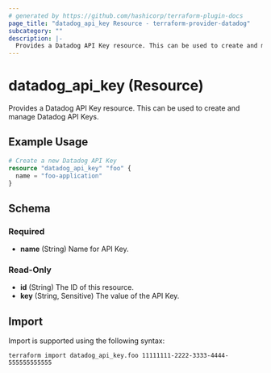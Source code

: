 ```yaml
---
# generated by https://github.com/hashicorp/terraform-plugin-docs
page_title: "datadog_api_key Resource - terraform-provider-datadog"
subcategory: ""
description: |-
  Provides a Datadog API Key resource. This can be used to create and manage Datadog API Keys.
---
```


# datadog_api_key (Resource)

Provides a Datadog API Key resource. This can be used to create and manage Datadog API Keys.

## Example Usage

```terraform
# Create a new Datadog API Key
resource "datadog_api_key" "foo" {
  name = "foo-application"
}
```

<!-- schema generated by tfplugindocs -->
## Schema

### Required

- **name** (String) Name for API Key.

### Read-Only

- **id** (String) The ID of this resource.
- **key** (String, Sensitive) The value of the API Key.

## Import

Import is supported using the following syntax:

```shell
terraform import datadog_api_key.foo 11111111-2222-3333-4444-555555555555
```
